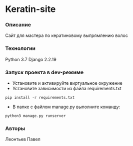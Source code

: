 # Keratin-site
### Описание
Сайт для мастера по кератиновому выпрямлению волос
### Технологии
Python 3.7
Django 2.2.19
### Запуск проекта в dev-режиме
- Установите и активируйте виртуальное окружение
- Установите зависимости из файла requirements.txt
```
pip install -r requirements.txt
```
- В папке с файлом manage.py выполните команду:
```
python3 manage.py runserver
```
### Авторы
Леонтьев Павел